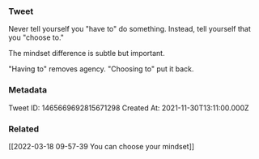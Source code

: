 ### Tweet
Never tell yourself you "have to" do something. Instead, tell yourself that you "choose to." 

The mindset difference is subtle but important. 

"Having to" removes agency. "Choosing to" put it back.

### Metadata
Tweet ID: 1465669692815671298
Created At: 2021-11-30T13:11:00.000Z

### Related
[[2022-03-18 09-57-39 You can choose your mindset]]


